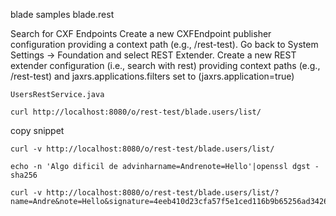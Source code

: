 blade samples blade.rest

Search for CXF Endpoints
Create a new CXFEndpoint publisher configuration providing a context path (e.g., /rest-test).
Go back to System Settings → Foundation and select REST Extender.
Create a new REST extender configuration (i.e., search with rest) providing context paths (e.g., /rest-test) and jaxrs.applications.filters set to (jaxrs.application=true)

```
UsersRestService.java
```

```
curl http://localhost:8080/o/rest-test/blade.users/list/
```

copy snippet

```
curl -v http://localhost:8080/o/rest-test/blade.users/list/
```

```
echo -n 'Algo dificil de advinharname=Andrenote=Hello'|openssl dgst -sha256
```

```
curl -v http://localhost:8080/o/rest-test/blade.users/list/?name=Andre&note=Hello&signature=4eeb410d23cfa57f5e1ced116b9b65256ad3426abfc731c50aec052ae7d28392
```
